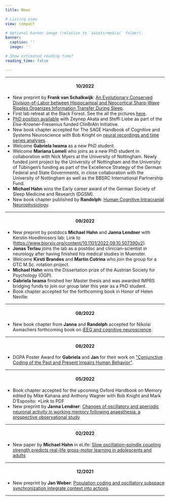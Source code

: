 ```yaml
---
title: News

# Listing view
view: compact

# Optional banner image (relative to `assets/media/` folder).
banner:
  caption: ''
  image: ''

# Show estimated reading time?
reading_time: false

---
```


***
<div style="text-align: center;" markdown="1">

#### 10/2022  </div>

- New preprint by **Frank van Schalkwijk**: [An Evolutionary Conserved Division-of-Labor between Hippocampal and Neocortical Sharp-Wave Ripples Organizes Information Transfer During Sleep](https://biorxiv.org/cgi/content/short/2022.10.19.512822v1).
- First lab retreat at the Black Forest. See the all the pictures [here](https://drive.google.com/drive/folders/1Y5N78g2OgEJPp6qMwg03mQUJPKTCtenl?usp=sharing).
- [PhD position available](https://twitter.com/HelfrichLab/status/1580479022529622016) with Zeynep Akata and Steffi Liebe as part of the Else-Kroener-Fresenius funded ClinBrAIn Initiative.
- New book chapter accepted for The SAGE Handbook of Cognitive and Systems Neuroscience with Bob Knight on [neural recordings and time series analyses](https://helfrich-lab.com/uploads/papers/2022_Helfrich_Timeseries_Sage_inpress.pdf).
- Welcome **Gabriela Iwama** as a new PhD student.
- Welcome **Mariana Lomelí** who joins as a new PhD student in collaboration with Nick Myers at the University of Nottingham. Newly funded joint project by the University of Nottingham and the University of Tübingen’s funding as part of the Excellence Strategy of the German Federal and State Governments, in close collaboration with the University of Nottingham as well as the BBSRC International Partnership Fund.
- **Michael Hahn** wins the Early career award of the German Society of Sleep Medicine and Research (DGSM).
- New book chapter published by **Randolph**: [Human Cognitive Intracranial Neurophysiology](https://helfrich-lab.com/uploads/papers/2022_Helfrich_Methods_Protocols.pdf).

***
<div style="text-align: center;" markdown="1">

#### 09/2022 </div>
- New preprint by postdocs **Michael Hahn** and **Janna Lendner** with Kerstin Hoedlmosers lab: Link to (https://www.biorxiv.org/content/10.1101/2022.09.10.507390v2).
- **Jonas Terlau** joins the lab as a postdoc and clinician-scientist in neurology after having finished his medical studies in Muenster.
- Welcome **Kirsti Brandes** and **Martin Cotrina** who join the group for a GTC M.Sc. rotation project.
- **Michael Hahn** wins the Dissertation prize of the Austrian Society for Psychology (ÖGP).
- **Gabriela Iwama** finished her Master thesis and was awarded IMPRS bridging funds to join our group later this year as a PhD student.
- Book chapter accepted for the forthcoming book in Honor of Helen Neville:

***

<div style="text-align: center;" markdown="1">

#### 08/2022 </div>
- New book chapter from **Janna** and **Randolph** accepted for Nikolai Axmachers forthcoming book on [iEEG and cognitive neuroscience](https://psyarxiv.com/s65q4/).

***

<div style="text-align: center;" markdown="1">

#### 06/2022 </div>
- DGPA Poster Award for **Gabriela** and **Jan** for their work on ["Conjunctive Coding of the Past and Present Impairs Human Behavior"](https://helfrich-lab.com/uploads/posters/poster-pug2022-past-coding.jpg).

***

<div style="text-align: center;" markdown="1">

#### 05/2022 </div>
- Book chapter accepted for the upcoming Oxford Handbook on Memory edited by Mike Kahana and Anthony Wagner with Bob Knight and Mark D’Esposito: *Link to PDF
- New preprint by **Janna Lendner**: [Changes of oscillatory and aperiodic neuronal activity in working memory following anaesthesia: a prospective observational study](https://www.biorxiv.org/content/10.1101/2022.05.13.491765v1.full)

***

<div style="text-align: center;" markdown="1">

#### 02/2022 </div>
- New paper by **Michael Hahn** in eLife: [Slow oscillation–spindle coupling strength predicts real-life gross-motor learning in adolescents and adults](https://elifesciences.org/articles/66761)

***

<div style="text-align: center;" markdown="1">

#### 12/2021 </div>
- New preprint by **Jan Weber**: [Population coding and oscillatory subspace synchronization integrate context into actions](https://www.biorxiv.org/content/10.1101/2021.12.17.473118v1).

***
